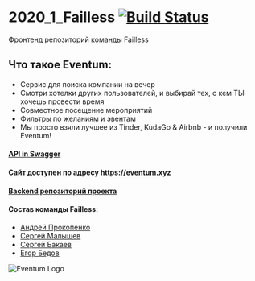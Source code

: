 # 2020_1_Failless   [![Build Status](https://travis-ci.com/frontend-park-mail-ru/2020_1_Failless.svg?branch=master)](https://travis-ci.com/frontend-park-mail-ru/2020_1_Failless)
Фронтенд репозиторий команды Failless

## Что такое  __Eventum:__
* Сервис для поиска компании на вечер
* Смотри хотелки других пользователей, и выбирай тех, с кем ТЫ хочешь провести время
* Совместное посещение мероприятий
* Фильтры по желаниям и эвентам
* Мы просто взяли лучшее из Tinder, KudaGo & Airbnb - и получили Eventum!

#### [API in Swagger](https://app.swaggerhub.com/apis/rowbotman/Eventum/1.0.3-oas3)
#### Сайт доступен по адресу https://eventum.xyz 
#### [Backend репозиторий проекта](https://github.com/go-park-mail-ru/2020_1_Failless)


#### Состав команды Failless:
* [Андрей Прокопенко](https://github.com/rowbotman)
* [Сергей Малышев](https://github.com/almashell)
* [Сергей Бакаев](https://github.com/Serjio2888)
* [Егор Бедов](https://github.com/EgorBedov)

![Eventum Logo](https://sun9-63.userapi.com/c205324/v205324680/8b560/GVGBtb4aSxA.jpg)
